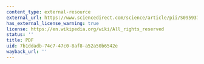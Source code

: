 ```yaml
---
content_type: external-resource
external_url: https://www.sciencedirect.com/science/article/pii/S0959378006000525
has_external_license_warning: true
license: https://en.wikipedia.org/wiki/All_rights_reserved
status: ''
title: PDF
uid: 7b1ddadb-74c7-47c0-8af8-a52a50b6542e
wayback_url: ''
---
```

